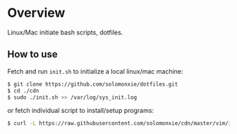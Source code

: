# Overview
Linux/Mac initiate bash scripts, dotfiles.


## How to use
Fetch and run `init.sh` to initialize a local linux/mac machine:
```sh
$ git clone https://github.com/solomonxie/dotfiles.git
$ cd ./cdn
$ sudo ./init.sh >> /var/log/sys_init.log
```

or fetch individual script to install/setup programs:
```sh
$ curl -L https://raw.githubusercontent.com/solomonxie/cdn/master/vim/install_vim.sh | sudo sh
```
